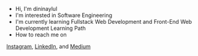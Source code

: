 - Hi, I'm dininaylul
- I'm interested in Software Engineering
- I'm currently learning Fullstack Web Development and Front-End Web Development Learning Path
- How to reach me on 

<a href="https://www.instagram.com/dininaylul/" target="_blank">Instagram</a>, 
<a href="https://www.linkedin.com/in/dininaylul/" target="_blank">LinkedIn</a>, and 
<a href="https://medium.com/@dininaylul" target="_blank">Medium</a>
 
<!---
nurrizkiap/nurrizkiap is a ✨ special ✨ repository because its `README.md` (this file) appears on your GitHub profile.
You can click the Preview link to take a look at your changes.
--->

